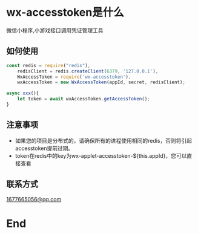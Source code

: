 # wx-accesstoken是什么
微信小程序,小游戏接口调用凭证管理工具

## 如何使用

```javascript
const redis = require("redis"),
    redisClient = redis.createClient(6379, '127.0.0.1'),
    WxAccessToken = require('wx-accesstoken'),
    wxAccessToken = new WxAccessToken(appId, secret, redisClient);

async xxx(){
    let token = await wxAccessToken.getAccessToken();
}
```

## 注意事项

* 如果您的项目是分布式的，请确保所有的进程使用相同的redis，否则将引起accesstoken提前过期。
* token在redis中的key为wx-applet-accesstoken-${this.appId}，您可以直接查看

## 联系方式

1677665056@qq.com

# End
